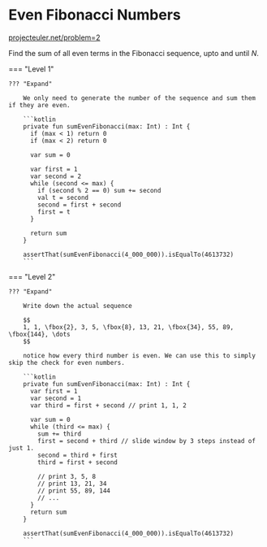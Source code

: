 # Even Fibonacci Numbers

[projecteuler.net/problem=2](https://projecteuler.net/problem=2)

Find the sum of all even terms in the Fibonacci sequence, upto and until $N$.

=== "Level 1"

    ??? "Expand"

        We only need to generate the number of the sequence and sum them if they are even.

        ```kotlin
        private fun sumEvenFibonacci(max: Int) : Int {
          if (max < 1) return 0
          if (max < 2) return 0

          var sum = 0

          var first = 1
          var second = 2
          while (second <= max) {
            if (second % 2 == 0) sum += second
            val t = second
            second = first + second
            first = t
          }

          return sum
        }

        assertThat(sumEvenFibonacci(4_000_000)).isEqualTo(4613732)
        ```

=== "Level 2"

    ??? "Expand"

        Write down the actual sequence

        $$
        1, 1, \fbox{2}, 3, 5, \fbox{8}, 13, 21, \fbox{34}, 55, 89, \fbox{144}, \dots
        $$

        notice how every third number is even. We can use this to simply skip the check for even numbers.

        ```kotlin
        private fun sumEvenFibonacci(max: Int) : Int {
          var first = 1
          var second = 1
          var third = first + second // print 1, 1, 2

          var sum = 0
          while (third <= max) {
            sum += third
            first = second + third // slide window by 3 steps instead of just 1.
            second = third + first
            third = first + second

            // print 3, 5, 8
            // print 13, 21, 34
            // print 55, 89, 144
            // ...
          }
          return sum
        }

        assertThat(sumEvenFibonacci(4_000_000)).isEqualTo(4613732)
        ```
